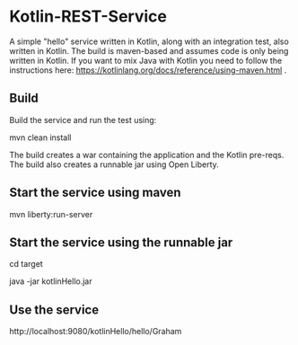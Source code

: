 # Kotlin-REST-Service

A simple "hello" service written in Kotlin, along with an integration test, also written in Kotlin.  The build is maven-based and assumes code is only being written in Kotlin.  If you want to mix Java with Kotlin you need to follow the instructions here: https://kotlinlang.org/docs/reference/using-maven.html .

## Build
Build the service and run the test using:

mvn clean install

The build creates a war containing the application and the Kotlin pre-reqs.  The build also creates a runnable jar using Open Liberty.

## Start the service using maven

mvn liberty:run-server

## Start the service using the runnable jar

cd target

java -jar kotlinHello.jar

## Use the service

http://localhost:9080/kotlinHello/hello/Graham
